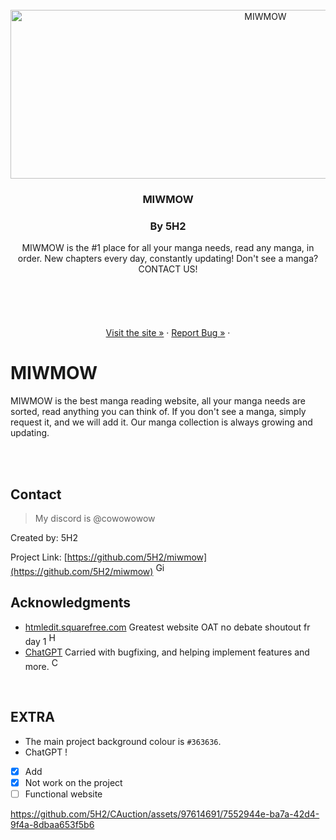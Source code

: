 
<div align="center">

</div>

<!-- PROJECT LOGO -->
<br />
<div align="center">
  <a href="https://github.com/5H2/miwmow">
    	<img src="https://i.ibb.co/KFtmQdP/37-BE76-BB-353-F-4709-A3-BE-4-BE210-CEA2-A3.png" alt="MIWMOW" height="270" width="800">
  </a>

<h3 align="center">MIWMOW</h3>
<h3 align="center">By 5H2</h3>

  <p align="center">
MIWMOW is the #1 place for all your manga needs, read any manga, in order. New chapters every day, constantly updating! Don't see a manga? CONTACT US!
    <br />
    <br />
    <br />
    <br />
    <br />
    <br />
    <a href="https://miwmow.com/">Visit the site »</a>
    ·
    <a href="https://github.com/5H2/miwmow/issues">Report Bug »</a>
    ·
  </p>
</div>

# MIWMOW
MIWMOW is the best manga reading website, all your manga needs are sorted, read anything you can think of. If you don't see a manga, simply request it, and we will add it. Our manga collection is always growing and updating.

<br />
<br />






## Contact
> My discord is @cowowowow


Created by: 5H2  

Project Link: [https://github.com/5H2/miwmow](https://github.com/5H2/miwmow) <img src="https://icones.pro/wp-content/uploads/2021/06/symbole-github-violet.png" alt="Github" height="20" width="17.5">

## Acknowledgments

* [htmledit.squarefree.com](https://htmledit.squarefree.com/) Greatest website OAT no debate shoutout fr day 1 <img src="https://upload.wikimedia.org/wikipedia/commons/thumb/3/38/HTML5_Badge.svg/800px-HTML5_Badge.svg.png" alt="HTML5" height="20" width="17.5">
* [ChatGPT](https://openai.com/chatgpt) Carried with bugfixing, and helping implement features and more. <img src="https://upload.wikimedia.org/wikipedia/commons/thumb/0/04/ChatGPT_logo.svg/1024px-ChatGPT_logo.svg.png" alt="ChatGPT" height="20" width="17.5">
<br />

## EXTRA
+ The main project background colour is `#363636`.
+ ChatGPT !


- [x] Add
- [X] Not work on the project
- [ ] Functional website

https://github.com/5H2/CAuction/assets/97614691/7552944e-ba7a-42d4-9f4a-8dbaa653f5b6
